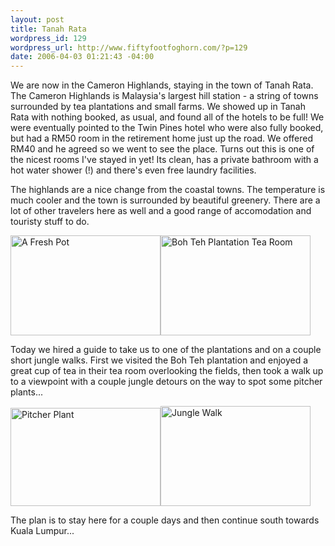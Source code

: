 ```yaml
--- 
layout: post
title: Tanah Rata
wordpress_id: 129
wordpress_url: http://www.fiftyfootfoghorn.com/?p=129
date: 2006-04-03 01:21:43 -04:00
---
```

We are now in the Cameron Highlands, staying in the town of Tanah Rata. The Cameron Highlands is Malaysia's largest hill station - a string of towns surrounded by tea plantations and small farms. We showed up in Tanah Rata with nothing booked, as usual, and found all of the hotels to be full! We were eventually pointed to the Twin Pines hotel who were also fully booked, but had a RM50 room in the retirement home just up the road. We offered RM40 and he agreed so we went to see the place. Turns out this is one of the nicest rooms I've stayed in yet! Its clean, has a private bathroom with a hot water shower (!) and there's even free laundry facilities.

The highlands are a nice change from the coastal towns. The temperature is much cooler and the town is surrounded by beautiful greenery. There are a lot of other travelers here as well and a good range of accomodation and touristy stuff to do.

<a href="http://flickr.com/photos/fiftyfeet/121882140"><img src="http://static.flickr.com/40/121882140_dbb0fbbe58_m.jpg" width="240" height="160" alt="A Fresh Pot" border="0" /></a><a href="http://flickr.com/photos/fiftyfeet/121881429"><img src="http://static.flickr.com/37/121881429_05b13cc7b2_m.jpg" width="240" height="160" alt="Boh Teh Plantation Tea Room" border="0" /></a>

Today we hired a guide to take us to one of the plantations and on a couple short jungle walks. First we visited the Boh Teh plantation and enjoyed a great cup of tea in their tea room overlooking the fields, then took a walk up to a viewpoint with a couple jungle detours on the way to spot some pitcher plants...

<a href="http://flickr.com/photos/fiftyfeet/121884721"><img src="http://static.flickr.com/41/121884721_733b433ed0_m.jpg" width="240" height="157" alt="Pitcher Plant" border="0" /></a><a href="http://flickr.com/photos/fiftyfeet/121883552"><img src="http://static.flickr.com/34/121883552_7b87b7e3f9_m.jpg" width="240" height="160" alt="Jungle Walk" border="0" /></a>

The plan is to stay here for a couple days and then continue south towards Kuala Lumpur...
